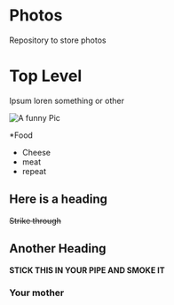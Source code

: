 # Photos
Repository to store photos

# Top Level
Ipsum loren something or other

![A funny Pic](http://i.imgur.com/Vlv5ATh.jpg)

*Food
- Cheese
- meat
- repeat

## Here is a heading
~~Strike through~~

## Another Heading
**STICK THIS IN YOUR PIPE AND SMOKE IT**

### Your mother
